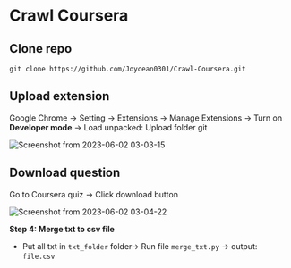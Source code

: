 # Crawl Coursera


## Clone repo
```
git clone https://github.com/Joycean0301/Crawl-Coursera.git
```

## Upload extension

Google Chrome -> Setting -> Extensions -> Manage Extensions -> Turn on **Developer mode** -> Load unpacked: Upload folder git

![Screenshot from 2023-06-02 03-03-15](https://github.com/Joycean0301/Courseraaa/assets/103662477/da471081-ae73-451f-8365-ee00c3396781)

## Download question

Go to Coursera quiz -> Click download button 

![Screenshot from 2023-06-02 03-04-22](https://github.com/Joycean0301/Courseraaa/assets/103662477/5e371b37-e33b-4ca4-948f-340460409f2c)


**Step 4: Merge txt to csv file**

- Put all txt in `txt_folder` folder-> Run file `merge_txt.py` -> output: `file.csv`
